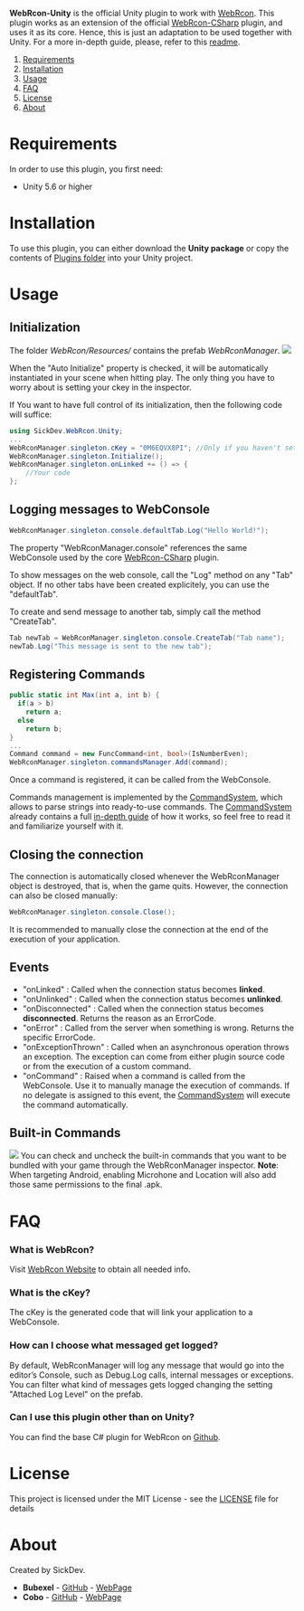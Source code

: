 **WebRcon-Unity** is the official Unity plugin to work with [WebRcon](http://www.webrcon.com/).
This plugin works as an extension of the official [WebRcon-CSharp](https://github.com/Sick-Dev/WebRcon-CSharp) plugin, and uses it as its core.
Hence, this is just an adaptation to be used together with Unity. For a more in-depth guide, please, refer to this [readme](https://github.com/Sick-Dev/WebRcon-CSharp).

1. [Requirements](#requirements)
2. [Installation](#installation)
3. [Usage](#usage)
4. [FAQ](#faq)
5. [License](#license)
6. [About](#about)

# Requirements
In order to use this plugin, you first need:
- Unity 5.6 or higher

# Installation
To use this plugin, you can either download the **Unity package** or copy the contents of [Plugins folder](/Assets/) into your Unity project.

# Usage
## Initialization
The folder _WebRcon/Resources/_ contains the prefab _WebRconManager_.
![](/../screenshots/Screenshots/WebRconManager-Inspector.jpg?raw=true)

When the "Auto Initialize" property is checked, it will be automatically instantiated in your scene when hitting play.
The only thing you have to worry about is setting your ckey in the inspector.

If You want to have full control of its initialization, then the following code will suffice:
```C#
using SickDev.WebRcon.Unity;
...
WebRconManager.singleton.cKey = "0M6EQVX8PI"; //Only if you haven't set it in the inspector
WebRconManager.singleton.Initialize();
WebRconManager.singleton.onLinked += () => {
    //Your code
};
```

## Logging messages to WebConsole
```C#
WebRconManager.singleton.console.defaultTab.Log("Hello World!");
```
The property "WebRconManager.console" references the same WebConsole used by the core [WebRcon-CSharp](https://github.com/Sick-Dev/WebRcon-CSharp) plugin.

To show messages on the web console, call the "Log" method on any "Tab" object.
If no other tabs have been created explicitely, you can use the "defaultTab".

To create and send message to another tab, simply call the method "CreateTab".
```C#
Tab newTab = WebRconManager.singleton.console.CreateTab("Tab name");
newTab.Log("This message is sent to the new tab");
```

## Registering Commands
```C#
public static int Max(int a, int b) {
  if(a > b)
    return a;
  else
    return b;
}
...
Command command = new FuncCommand<int, bool>(IsNumberEven);
WebRconManager.singleton.commandsManager.Add(command);
```
Once a command is registered, it can be called from the WebConsole.

Commands management is implemented by the [CommandSystem](https://github.com/Cobo3/CommandSystem), which allows to parse strings into ready-to-use commands.
The [CommandSystem](https://github.com/Cobo3/CommandSystem) already contains a full [in-depth guide](https://github.com/Cobo3/CommandSystem) of how it works, so feel free to read it  and familiarize yourself with it.

## Closing the connection
The connection is automatically closed whenever the WebRconManager object is destroyed, that is, when the game quits.
However, the connection can also be closed manually:
```C#
WebRconManager.singleton.console.Close();
```
It is recommended to manually close the connection at the end of the execution of your application.

## Events
- "onLinked" : Called when the connection status becomes **linked**.
- "onUnlinked" : Called when the connection status becomes **unlinked**.
- "onDisconnected" : Called when the connection status becomes **disconnected**. Returns the reason as an ErrorCode.
- "onError" : Called from the server when something is wrong. Returns the specific ErrorCode.
- "onExceptionThrown" : Called when an asynchronous operation throws an exception. The exception can come from either plugin source code or from the execution of a custom command.
- "onCommand" : Raised when a command is called from the WebConsole. Use it to manually manage the execution of commands. If no delegate is assigned to this event, the [CommandSystem](https://github.com/Cobo3/CommandSystem) will execute the command automatically.

## Built-in Commands
![](/../screenshots/Screenshots/WebRconManager-Inspector-2.jpg?raw=true)
You can check and uncheck the built-in commands that you want to be bundled with your game through the WebRconManager inspector.
**Note**: When targeting Android, enabling Microhone and Location will also add those same permissions to the final .apk.

# FAQ
### What is WebRcon?
Visit [WebRcon Website](http://www.webrcon.com) to obtain all needed info.

### What is the cKey?
The cKey is the generated code that will link your application to a WebConsole.

### How can I choose what messaged get logged?
By default, WebRconManager will log any message that would go into the editor’s Console, such as Debug.Log calls, internal messages or exceptions.
You can filter what kind of messages gets logged changing the setting "Attached Log Level" on the prefab.

### Can I use this plugin other than on Unity?
You can find the base C# plugin for WebRcon on [Github](https://github.com/Sick-Dev/WebRcon-CSharp).

# License
This project is licensed under the MIT License - see the [LICENSE](LICENSE) file for details

# About
Created by SickDev.
- **Bubexel** - [GitHub](https://github.com/serk7) - [WebPage](http://www.bubexel.com)
- **Cobo** - [GitHub](https://github.com/Cobo3) - [WebPage](https://coboantonio.wordpress.com/)
